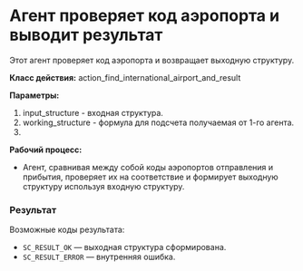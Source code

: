 # Агент проверяет код аэропорта и выводит результат
Этот агент проверяет код аэропорта и возвращает выходную структуру.

**Класс действия:**
action_find_international_airport_and_result

**Параметры:**
1. input_structure - входная структура.
2. working_structure - формула для подсчета получаемая от 1-го агента.
3. 
**Рабочий процесс:**
- Агент, сравнивая между собой коды аэропортов отправления и прибытия, проверяет их на соответствие и формирует выходную структуру используя входную структуру.

### Результат
Возможные коды результата:
* `SC_RESULT_OK` — выходная структура сформирована.
* `SC_RESULT_ERROR` — внутренняя ошибка.
